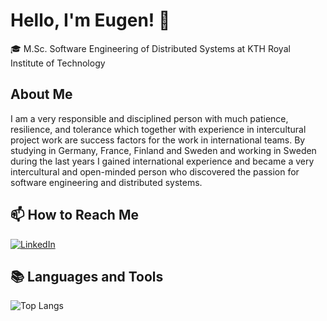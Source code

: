 # Hello, I'm Eugen! 👋

🎓 M.Sc. Software Engineering of Distributed Systems at KTH Royal Institute of Technology

## About Me

I am a very responsible and disciplined person with much patience, resilience, and tolerance which together with experience in intercultural project work are success factors for the work in international teams. By studying in Germany, France, Finland and Sweden and working in Sweden during the last years I gained international experience and became a very intercultural and open-minded person who discovered the passion for software engineering and distributed systems.

## 📫 How to Reach Me
  
   [![LinkedIn](https://img.shields.io/badge/LinkedIn-0077B5?style=for-the-badge&logo=linkedin&logoColor=white)](https://www.linkedin.com/in/eugen-lucchiari-hartz/)

## 📚 Languages and Tools

![Top Langs](https://github-readme-stats.vercel.app/api/top-langs/?username=Eugenius0&layout=compact)

